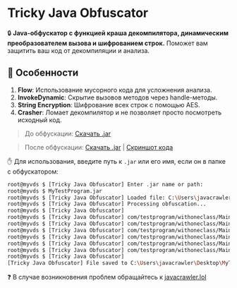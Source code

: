# Tricky Java Obfuscator

🔒 **Java-обфускатор с функцией краша декомпилятора, динамическим преобразователем вызова и шифрованием строк.** Поможет вам защитить ваш код от декомпиляции и анализа.

## 🌟 Особенности
1. **Flow**: Использование мусорного кода для усложнения анализа.
2. **InvokeDynamic**: Скрытие вызовов методов через handle-методы.
3. **String Encryption**: Шифрование всех строк с помощью AES.
4. **Crasher**: Ломает декомпилятор и не позволяет просто посмотреть исходный код.

> До обфускации: [Скачать .jar](https://github.com/superjavacrawler/trickyjavaobfuscator/raw/refs/heads/main/examples/Before-Obf-helloworld.jar)

> После обфускации: [Скачать .jar](https://github.com/superjavacrawler/trickyjavaobfuscator/raw/refs/heads/main/examples/After-Obf-helloworld-out.jar) | [Скриншот кода](https://raw.githubusercontent.com/superjavacrawler/trickyjavaobfuscator/refs/heads/main/examples/after-obfuscation.png)

✋ Для использования, введите путь к `.jar` или его имя, если он в папке с обфускатором:
```bash
root@myvds $ [Tricky Java Obfuscator] Enter .jar name or path:
root@myvds $ MyTestProgram.jar
root@myvds $ [Tricky Java Obfuscator] Loaded file: C:\Users\javacrawler\Desktop\MyTestProgram.jar
root@myvds $ [Tricky Java Obfuscator] Processing obfuscation...
root@myvds $ [Tricky Java Obfuscator]
root@myvds $ [Tricky Java Obfuscator] com/testprogram/withoneclass/Main | Class loaded!
root@myvds $ [Tricky Java Obfuscator] com/testprogram/withoneclass/Main | Generating handle methods...
root@myvds $ [Tricky Java Obfuscator] com/testprogram/withoneclass/Main | testMethod1 | Applying Flow obfuscation...
root@myvds $ [Tricky Java Obfuscator] com/testprogram/withoneclass/Main | testMethod1 | Applying Invoke Dynamic obfuscation...
root@myvds $ [Tricky Java Obfuscator] com/testprogram/withoneclass/Main | testMethod1 | Applying String Encryption obfuscation...
root@myvds $ [Tricky Java Obfuscator] com/testprogram/withoneclass/Main | testMethod1 | Done!
root@myvds $ [Tricky Java Obfuscator]
[Tricky Java Obfuscator] File saved to C:\Users\javacrawler\Desktop\MyTestProgram.jar
```

❓ В случае возникновения проблем обращайтесь к [javacrawler.lol](https://javacrawler.lol/)
